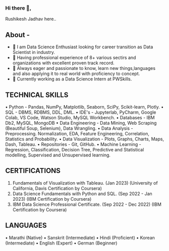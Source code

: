 ### Hi there 👋,
Rushikesh Jadhav here..

## About - 
- 🔭 I am Data Science Enthusiast looking for career transition as Data Scientist in industry. 
- 🔭 Having professional experience of 8+ various sectirs and organizations with excellent proven track record. 
- 💬 Always eager and passionate to know, learn new things,languages and also applying it to real world with proficiency to concept.
- 🌱 Currently working as a Data Science Intern at PWSkills.

## TECHNICAL SKILLS
• Python - Pandas, NumPy, Matplotlib, Seaborn, SciPy, Scikit-learn, Plotly.
• SQL - DBMS, RDBMS, DDL, DML.
• IDE's - Jupyterlab, PyCharm, Google Colab, VS Code, Watson Studio, MySQL Workbench.
• Databases - IBM Db2, MySQL, MongoDB
• Data Engineering - Data Mining, Web Scraping (Beautiful Soup, Selenium), Data Wrangling.
• Data Analysis - Preprocessing. Normalization, EDA, Feature Engineering, Correlation, Statistics and Probability.
• Data Visualization - Plots, Graphs, Charts, Maps, Dash, Tableau.
• Repositories - Git, GitHub.
• Machine Learning - Regression, Classification, Decision Tree, Predictive and Statistical modelling, Supervised and Unsupervised learning.

## CERTIFICATIONS
1. Fundamentals of Visualization with Tableau. (Jan 2023) (University of California, Davis Certification by Coursera)
2. Data Science Fundamentals with Python and SQL. (Sep 2022 - Jan 2023) (IBM Certification by Coursera)
3. IBM Data Science Professional Certificate. (Sep 2022 - Dec 2022) (IBM Certification by Coursera)

## LANGUAGES
• Marathi (Native)
• Sanskrit (Intermediate)
• Hindi (Proficient)
• Korean (Intermediate)
• English (Expert)
• German (Beginner)


<!--
**rushiraj070/rushiraj070** is a ✨ _special_ ✨ repository because its `README.md` (this file) appears on your GitHub profile.

Here are some ideas to get you started:

- 🔭 I’m currently working on ...
- 🌱 I’m currently learning ...
- 👯 I’m looking to collaborate on ...
- 🤔 I’m looking for help with ...
- 💬 Ask me about ...
- 📫 How to reach me: ...
- 😄 Pronouns: ...
- ⚡ Fun fact: ...
-->
